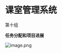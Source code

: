 # 课室管理系统
第十组

**任务分配和项目进展**

<img src="https://ae02.alicdn.com/kf/Hb3e71daba0e9474a8f85d6ab3c7f8a82o.png" alt="image.png" title="image.png" />